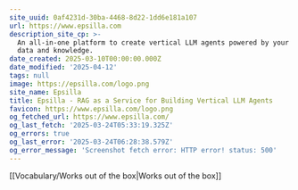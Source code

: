 ```yaml
---
site_uuid: 0af4231d-30ba-4468-8d22-1dd6e181a107
url: https://www.epsilla.com
description_site_cp: >-
  An all-in-one platform to create vertical LLM agents powered by your private
  data and knowledge.
date_created: 2025-03-10T00:00:00.000Z
date_modified: '2025-04-12'
tags: null
image: https://epsilla.com/logo.png
site_name: Epsilla
title: Epsilla - RAG as a Service for Building Vertical LLM Agents
favicon: https://www.epsilla.com/logo.png
og_fetched_url: https://www.epsilla.com/
og_last_fetch: '2025-03-24T05:33:19.325Z'
og_errors: true
og_last_error: '2025-03-24T06:28:38.579Z'
og_error_message: 'Screenshot fetch error: HTTP error! status: 500'
---
```


























































[[Vocabulary/Works out of the box|Works out of the box]]
